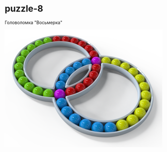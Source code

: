 puzzle-8
========
Головоломка "Восьмерка"

![Внешний вид ](./scribblings/img/puzzle.png "Внешний вид")


